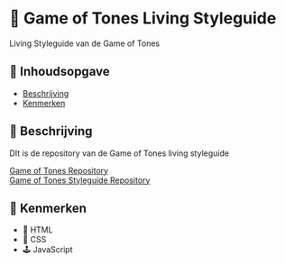 # 👾 Game of Tones Living Styleguide
<!-- Geef je project een titel en schrijf in één zin wat het is -->
Living Styleguide van de Game of Tones

## 📖 Inhoudsopgave

  * [Beschrijving](#beschrijving)
  * [Kenmerken](#kenmerken)

## 💾 Beschrijving
<!-- In de Beschrijving staat hoe je project er uit ziet, hoe het werkt en wat je er mee kan. -->
DIt is de repository van de Game of Tones living styleguide
<!-- Voeg een mooie poster visual toe 📸 -->
<!-- Voeg een link toe naar Github Pages 🌐-->
[Game of Tones Repository](https://github.com/JustinLung/the-game-of-tones-chapterpage)  
[Game of Tones Styleguide Repository](gotstyleguide.student.fdnd.nl/)
## 🍕 Kenmerken
<!-- Bij Kenmerken staat welke technieken zijn gebruikt en hoe. Wat is de HTML structuur? Wat zijn de belangrijkste dingen in CSS? Wat is er met Javascript gedaan en hoe? Misschien heb je een framwork of library gebruikt? -->
* 🔖 HTML
* 🧵 CSS
* 🕹 JavaScript
